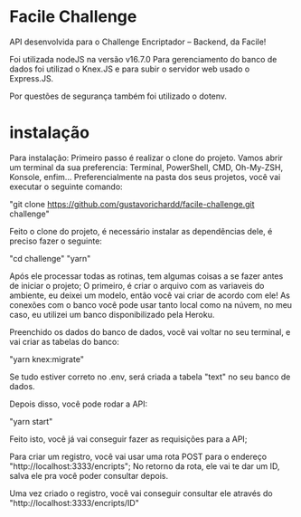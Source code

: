 # Facile Challenge

API desenvolvida para o Challenge Encriptador – Backend, da Facile!

Foi utilizada nodeJS na versão v16.7.0
Para gerenciamento do banco de dados foi utilizad o Knex.JS e para subir o servidor web usado o Express.JS.

Por questões de segurança também foi utilizado o dotenv.

# instalação

Para instalação:
Primeiro passo é realizar o clone do projeto.
Vamos abrir um terminal da sua preferencia: Terminal, PowerShell, CMD, Oh-My-ZSH, Konsole, enfim...
Preferencialmente na pasta dos seus projetos, você vai executar o seguinte comando:

"git clone https://github.com/gustavorichardd/facile-challenge.git challenge"

Feito o clone do projeto, é necessário instalar as dependências dele, é preciso fazer o seguinte:

"cd challenge"
"yarn"

Após ele processar todas as rotinas, tem algumas coisas a se fazer antes de iniciar o projeto;
O primeiro, é criar o arquivo com as variaveis do ambiente, eu deixei um modelo, então você vai criar de acordo com ele!
As conexões com o banco você pode usar tanto local como na núvem, no meu caso, eu utilizei um banco disponibilizado pela Heroku.

Preenchido os dados do banco de dados, você vai voltar no seu terminal, e vai criar as tabelas do banco:

"yarn knex:migrate"

Se tudo estiver correto no .env, será criada a tabela "text" no seu banco de dados.

Depois disso, você pode rodar a API:

"yarn start"

Feito isto, você já vai conseguir fazer as requisições para a API;

Para criar um registro, você vai usar uma rota POST para o endereço "http://localhost:3333/encripts";
No retorno da rota, ele vai te dar um ID, salva ele pra você poder consultar depois.

Uma vez criado o registro, você vai conseguir consultar ele através do "http://localhost:3333/encripts/ID"
